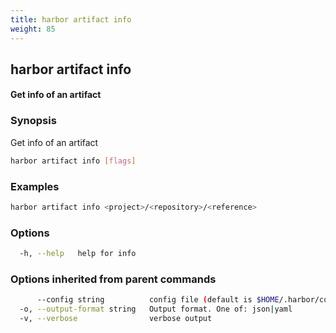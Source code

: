 ```yaml
---
title: harbor artifact info
weight: 85
---
```

## harbor artifact info

#### Get info of an artifact

### Synopsis

Get info of an artifact

```sh
harbor artifact info [flags]
```

### Examples

```sh
harbor artifact info <project>/<repository>/<reference>
```

### Options

```sh
  -h, --help   help for info
```

### Options inherited from parent commands

```sh
      --config string          config file (default is $HOME/.harbor/config.yaml) (default "/home/user/.harbor/config.yaml")
  -o, --output-format string   Output format. One of: json|yaml
  -v, --verbose                verbose output
```

